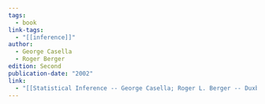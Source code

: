 ```yaml
---
tags:
  - book
link-tags:
  - "[[inference]]"
author:
  - George Casella
  - Roger Berger
edition: Second
publication-date: "2002"
link:
  - "[[Statistical Inference -- George Casella; Roger L. Berger -- Duxbury Advanced Series, 2nd, 2002 -- Cengage Learning -- 9780534243128 -- bb16c72c13c0b5ed2816617e8341cf5e -- Anna’s Archive.pdf]]"
---
```




